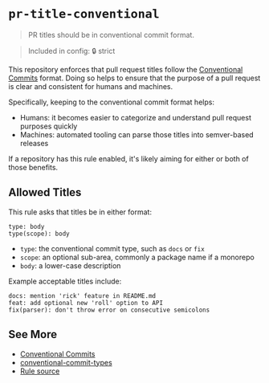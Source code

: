 # `pr-title-conventional`

> PR titles should be in conventional commit format.

> Included in config: 🔒 strict

This repository enforces that pull request titles follow the [Conventional Commits](https://www.conventionalcommits.org) format.
Doing so helps to ensure that the purpose of a pull request is clear and consistent for humans and machines.

Specifically, keeping to the conventional commit format helps:

- Humans: it becomes easier to categorize and understand pull request purposes quickly
- Machines: automated tooling can parse those titles into semver-based releases

If a repository has this rule enabled, it's likely aiming for either or both of those benefits.

## Allowed Titles

This rule asks that titles be in either format:

```plaintext
type: body
type(scope): body
```

- `type`: the conventional commit type, such as `docs` or `fix`
- `scope`: an optional sub-area, commonly a package name if a monorepo
- `body`: a lower-case description

Example acceptable titles include:

```plaintext
docs: mention 'rick' feature in README.md
feat: add optional new 'roll' option to API
fix(parser): don't throw error on consecutive semicolons
```

## See More

- [Conventional Commits](https://www.conventionalcommits.org)
- [conventional-commit-types](https://www.npmjs.com/package/conventional-commit-types)
- [Rule source](../../src/rules/prTitleConventional.ts)
